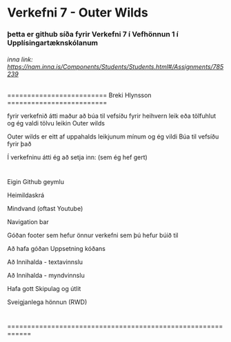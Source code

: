 # Verkefni 7 - Outer Wilds

### þetta er github síða fyrir Verkefni 7 í Vefhönnun 1 í Upplísingartæknskólanum 
###### inna link: https://nam.inna.is/Components/Students/Students.html#/Assignments/785239

========================= Breki Hlynsson =========================


fyrir verkefnið átti maður að búa til vefsíðu fyrir heihvern leik eða tölfuhlut og ég valdi tölvu leikin Outer wilds

Outer wilds er eitt af uppahalds leikjunum mínum og ég vildi Búa til vefsíðu fyrir það

Í verkefninu átti ég að setja inn: (sem ég hef gert)

#

  Eigin Github geymlu
  
  Heimildaskrá
  
  Mindvand (oftast Youtube)
  
  Navigation bar
  
  Góðan footer sem hefur önnur verkefni sem þú hefur búið til
  
  Að hafa góðan Uppsetning kóðans
  
  Að Innihalda - textavinnslu
  
  Að Innihalda - myndvinnslu
  
  Hafa gott Skipulag og útlit
  
  Sveigjanlega hönnun (RWD)

#

============================================================
